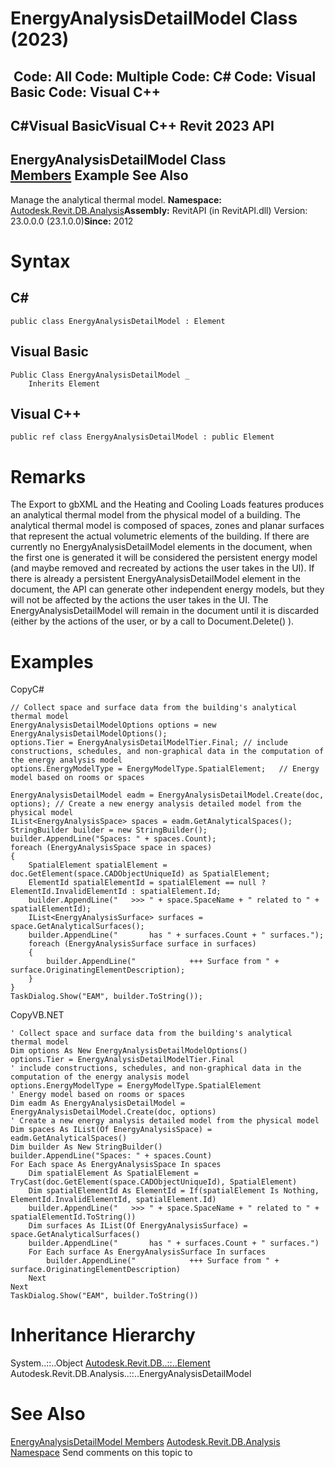 # EnergyAnalysisDetailModel Class (2023)

﻿
 Code: All Code: Multiple Code: C# Code: Visual Basic Code: Visual C++   
---  
C#Visual BasicVisual C++
Revit 2023 API  
---  
EnergyAnalysisDetailModel Class  
[Members](c031cf91-0561-d129-4dcc-967a6f0a1b3f.md "EnergyAnalysisDetailModel Members") Example See Also  
---  
Manage the analytical thermal model. 
**Namespace:** [Autodesk.Revit.DB.Analysis](958e2e12-587d-f188-5d7b-f13d7dbfdf48.md "Autodesk.Revit.DB.Analysis Namespace")**Assembly:** RevitAPI (in RevitAPI.dll) Version: 23.0.0.0 (23.1.0.0)**Since:** 2012 
# Syntax
C#  
---  
```text
public class EnergyAnalysisDetailModel : Element
```
  
Visual Basic  
---  
```text
Public Class EnergyAnalysisDetailModel _
	Inherits Element
```
  
Visual C++  
---  
```text
public ref class EnergyAnalysisDetailModel : public Element
```
  
# Remarks
The Export to gbXML and the Heating and Cooling Loads features produces an analytical thermal model from the physical model of a building. The analytical thermal model is composed of spaces, zones and planar surfaces that represent the actual volumetric elements of the building. If there are currently no EnergyAnalysisDetailModel elements in the document, when the first one is generated it will be considered the persistent energy model (and maybe removed and recreated by actions the user takes in the UI). If there is already a persistent EnergyAnalysisDetailModel element in the document, the API can generate other independent energy models, but they will not be affected by the actions the user takes in the UI. The EnergyAnalysisDetailModel will remain in the document until it is discarded (either by the actions of the user, or by a call to Document.Delete() ). 
# Examples
CopyC#
```text
// Collect space and surface data from the building's analytical thermal model
EnergyAnalysisDetailModelOptions options = new EnergyAnalysisDetailModelOptions();
options.Tier = EnergyAnalysisDetailModelTier.Final; // include constructions, schedules, and non-graphical data in the computation of the energy analysis model
options.EnergyModelType = EnergyModelType.SpatialElement;   // Energy model based on rooms or spaces

EnergyAnalysisDetailModel eadm = EnergyAnalysisDetailModel.Create(doc, options); // Create a new energy analysis detailed model from the physical model
IList<EnergyAnalysisSpace> spaces = eadm.GetAnalyticalSpaces();
StringBuilder builder = new StringBuilder();
builder.AppendLine("Spaces: " + spaces.Count);
foreach (EnergyAnalysisSpace space in spaces)
{
    SpatialElement spatialElement = doc.GetElement(space.CADObjectUniqueId) as SpatialElement;
    ElementId spatialElementId = spatialElement == null ? ElementId.InvalidElementId : spatialElement.Id;
    builder.AppendLine("   >>> " + space.SpaceName + " related to " + spatialElementId);
    IList<EnergyAnalysisSurface> surfaces = space.GetAnalyticalSurfaces();
    builder.AppendLine("       has " + surfaces.Count + " surfaces.");
    foreach (EnergyAnalysisSurface surface in surfaces)
    {
        builder.AppendLine("            +++ Surface from " + surface.OriginatingElementDescription);
    }
}
TaskDialog.Show("EAM", builder.ToString());
```

CopyVB.NET
```text
' Collect space and surface data from the building's analytical thermal model
Dim options As New EnergyAnalysisDetailModelOptions()
options.Tier = EnergyAnalysisDetailModelTier.Final
' include constructions, schedules, and non-graphical data in the computation of the energy analysis model
options.EnergyModelType = EnergyModelType.SpatialElement
' Energy model based on rooms or spaces
Dim eadm As EnergyAnalysisDetailModel = EnergyAnalysisDetailModel.Create(doc, options)
' Create a new energy analysis detailed model from the physical model
Dim spaces As IList(Of EnergyAnalysisSpace) = eadm.GetAnalyticalSpaces()
Dim builder As New StringBuilder()
builder.AppendLine("Spaces: " + spaces.Count)
For Each space As EnergyAnalysisSpace In spaces
    Dim spatialElement As SpatialElement = TryCast(doc.GetElement(space.CADObjectUniqueId), SpatialElement)
    Dim spatialElementId As ElementId = If(spatialElement Is Nothing, ElementId.InvalidElementId, spatialElement.Id)
    builder.AppendLine("   >>> " + space.SpaceName + " related to " + spatialElementId.ToString())
    Dim surfaces As IList(Of EnergyAnalysisSurface) = space.GetAnalyticalSurfaces()
    builder.AppendLine("       has " + surfaces.Count + " surfaces.")
    For Each surface As EnergyAnalysisSurface In surfaces
        builder.AppendLine("            +++ Surface from " + surface.OriginatingElementDescription)
    Next
Next
TaskDialog.Show("EAM", builder.ToString())
```

# Inheritance Hierarchy
System..::..Object [Autodesk.Revit.DB..::..Element](eb16114f-69ea-f4de-0d0d-f7388b105a16.md "Element Class") Autodesk.Revit.DB.Analysis..::..EnergyAnalysisDetailModel
# See Also
[EnergyAnalysisDetailModel Members](c031cf91-0561-d129-4dcc-967a6f0a1b3f.md "EnergyAnalysisDetailModel Members")
[Autodesk.Revit.DB.Analysis Namespace](958e2e12-587d-f188-5d7b-f13d7dbfdf48.md "Autodesk.Revit.DB.Analysis Namespace")
Send comments on this topic to 